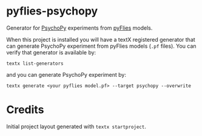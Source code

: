 # pyflies-psychopy

Generator for [PsychoPy](https://www.psychopy.org/) experiments from
[pyFlies](https://github.com/pyflies/pyflies) models.

When this project is installed you will have a textX registered generator that
can generate PsychoPy experiment from pyFlies models (`.pf` files). You can
verify that generator is available by:

```
textx list-generators
```

and you can generate PsychoPy experiment by:

```
textx generate <your pyflies model.pf> --target psychopy --overwrite
```


# Credits

Initial project layout generated with `textx startproject`.
